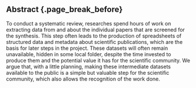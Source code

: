 ## Abstract {.page_break_before}

To conduct a systematic review, researches spend hours of work on extracting data from and about the individual papers that are screened for the synthesis. This step often leads to the production of spreadsheets of structured data and metadata about scientific publications, which are the basis for later steps in the project. These datasets will often remain unavailable, hidden in some local folder, despite the time invested to produce them and the potential value it has for the scientific community. We argue that, with a little planning, making these intermediate datasets available to the public is a simple but valuable step for the scientific community, which also allows the recognition of the work done.


